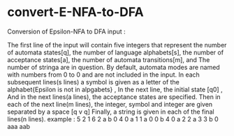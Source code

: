# convert-E-NFA-to-DFA
Conversion of Epsilon-NFA to DFA
input :

The first line of the input will contain five integers that represent the number of automata states[q], the number of language alphabets[s], the number of acceptance states[a], the number of automata transitions[m], and
The number of stringa are in question.
By default, automata modes are named with numbers from 0 to 0 and are not included in the input.
In each subsequent lines(s lines) a symbol is given as a letter of the alphabet{Epsilon is not in alpgabets} ,
In the next line, the initial state [q0] ,
And in the next lines(a lines), the acceptance states are specified.
Then in each of the next line(m lines), the integer, symbol and integer are given separated by a space [q v q]
Finally, a string is given in each of the final lines(n lines).
example :
5 2 1 6 2
a
b
0
4
0 a 1
1 a 0
0 b 4
0 a 2
2 a 3
3 b 0
aaa
aab







